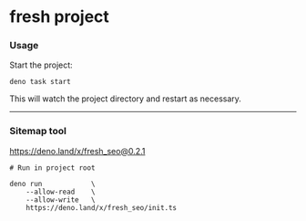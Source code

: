 # fresh project

### Usage

Start the project:

```
deno task start
```

This will watch the project directory and restart as necessary.

---
### Sitemap tool
https://deno.land/x/fresh_seo@0.2.1
```
# Run in project root

deno run            \
    --allow-read    \
    --allow-write   \
    https://deno.land/x/fresh_seo/init.ts
```
